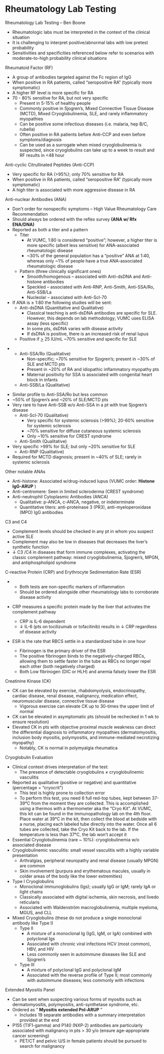 # Rheumatology Lab Testing
 
Rheumatology Lab Testing – Ben Boone

-   Rheumatologic labs must be interpreted in the context of the
    clinical situation
-   It is challenging to interpret positive/abnormal labs with low
    pretest probability
-   Sensitivities and specificities referenced below refer to scenarios
    with moderate-to-high probability clinical situations

Rheumatoid Factor (RF)

-   A group of antibodies targeted against the Fc region of IgG
-   When positive in RA patients, called “seropositive RA” (typically
    more symptomatic)
-   A higher RF level is more specific for RA
-   70 - 80% sensitive for RA, but not very specific
    -   Present in 5-15% of healthy people
    -   Commonly positive in Sjogren’s, Mixed Connective Tissue Disease
        (MCTD), Mixed Cryoglobulinemia, SLE, and rarely inflammatory
        myopathies
    -   Can be positive some infectious diseases (i.e. malaria, hep B/C,
        rubella)
    -   Often positive in RA patients before Anti-CCP and even before
        symptoms/diagnosis
    -   Can be used as a surrogate when mixed cryoglobulinemia is
        suspected, since cryoglobulins can take up to a week to result
        and RF results in \<48 hour  

Anti-cyclic Citrullinated Peptides (Anti-CCP)

-   Very specific for RA (>95%); only 70% sensitive for RA
-   When positive in RA patients, called “seropositive RA” (typically
    more symptomatic)
-   A high titer is associated with more aggressive disease in RA

Anti-nuclear Antibodies (ANA)

-   Don't order for nonspecific symptoms – High Value Rheumatology Care
    Recommendation
-   Should always be ordered with the reflex survey **(ANA w/ Rfx
    ENA/DNA)**
-   Reported as both a titer and a pattern
    -   Titer
        -   At VUMC, 1:80 is considered “positive”; however, a higher
            titer is more specific (albeit less sensitive) for
            ANA-associated rheumatologic disease
        -   \~30% of the general population has a “positive” ANA at
            1:40, whereas only \~1% of people have a true ANA-associated
            rheumatologic disease
    -   Pattern
        (three clinically significant ones)
        -   Smooth/homogenous – associated with Anti-dsDNA and
            Anti-histone antibodies
        -   Speckled – associated with Anti-RNP, Anti-Smith,
            Anti-SSA/Ro, Anti-SSB/La
        -   Nucleolar – associated with Anti-Scl-70
-   If ANA is
    ≥
    1:80 the following studies will be sent:
    -   Anti-dsDNA (Quantitative and Qualitative)
        -   Classical teaching is
            anti-dsDNA antibodies are specific for SLE. However, this
            depends on lab methodology; VUMC uses ELISA assay (less
            specific)
        -   In some pts, dsDNA varies with disease activity
        -   If dsDNA is positive, there is an increased risk of renal
            lupus
    -   Positive
        if <u>\></u> 25 IU/mL \~70% sensitive and specific for SLE

<!-- -->

-   -   Anti-SSA/Ro (Qualitative)
        -   Non-specific; \~70% sensitive for Sjogren’s; present in
            \~30% of SLE and MCTD pts
        -   Present in \~20% of RA and idiopathic inflammatory myopathy
            pts
        -   Maternal positivity for SSA is associated with congenital
            heart block in infants
    -   Anti-SSB/La (Qualitative)

<!-- -->

-   Similar profile to Anti-SSA/Ro but less common
-   \~50% of Sjogren’s and \~20% of SLE/MCTD pts
-   Very rare to have Anti-SSB w/o Anti-SSA in a pt with true Sjogren’s
    disease
    -   Anti-Scl-70 (Qualitative)
        -   Very specific for systemic sclerosis (>99%); 20-60%
            sensitive for systemic sclerosis
        -   \~70% sensitive for diffuse cutaneous systemic sclerosis
        -   Only \~10% sensitive for CREST syndrome
    -   Anti-Smith (Qualitative)
-   Very specific >99% for SLE; but only \~20% sensitive for SLE
    -   Anti-RNP (Qualitative)
-   Required for MCTD diagnosis; present in \~40% of SLE; rarely in
    systemic sclerosis

Other notable ANAs

-   Anti-histone: Associated w/drug-induced lupus (VUMC order: **Histone
    IgG-ARUP** )
-   Anti-centromere: Seen in limited scleroderma (CREST syndrome)
-   Anti-neutrophil Cytoplasmic Antibodies (ANCA)
    -   Qualitative: p-ANCA, c-ANCA, negative, or indeterminate
    -   Quantitative titers: anti-proteinase 3 (PR3),
        anti-myeloperoxidase (MPO) IgG antibodies

C3 and C4

-   Complement
    levels should be checked in any pt in whom you suspect active SLE
-   Complement may also be low in diseases that decreases the liver’s
    synthetic function
-   ↓
    C3
    /C4 in diseases that form immune complexes, activating the classic
    complement pathway: mixed cryoglobulinemia, Sjogren’s, MPGN, and
    antiphospholipid syndrome

C-reactive Protein (CRP) and Erythrocyte Sedimentation Rate (ESR)

-   -   Both tests are non-specific markers of inflammation
    -   Should be ordered alongside other rheumatology labs to
        corroborate disease activity

-   CRP
    measures a specific protein made by the liver that activates the
    complement pathway
    -   CRP is IL-6 dependent
    -   ↓
        IL-6 (pts on tocilizumab or tofacitinib) results in
        ↓
        CRP regardless of disease activity

-   ESR is the rate that RBCS settle in a standardized tube in one hour
    -   Fibrinogen is the primary driver of the ESR
    -   The positive fibrinogen binds to the negatively-charged RBCs,
        allowing them to settle faster in the tube as RBCs no longer
        repel each other (both negatively charged)
    -   Both Low fibrinogen (DIC or HLH) and anemia falsely lower the
        ESR

Creatinine Kinase (CK)

-   CK can be elevated by exercise, rhabdomyolysis, endocrinopathy,
    cardiac disease, renal disease, malignancy, medication effect,
    neuromuscular disease, connective tissue disease
    -   Vigorous exercise can elevate CK up to 30-times the upper limit
        of normal
-   CK can be elevated in asymptomatic pts (should be rechecked in 1 wk
    to ensure resolution)
-   Elevated
    CK in pts with objective proximal muscle weakness can direct the
    differential diagnosis to inflammatory myopathies (dermatomyositis,
    inclusion body myositis, polymyositis, and immune-mediated
    necrotizing myopathy)
    -   Notably, CK is normal in polymyalgia rheumatica

Cryoglobulin Evaluation

-   Clinical context drives interpretation of the test:
    -   The presence of detectable cryoglobulins
        ≠
        cryoglobulinemic vasculitis
-   Reported
    as qualitative (positive or negative) and quantitative (percentage =
    “cryocrit”)
    -   This test is highly prone to collection error
    -   To perform this test, you need 6 full red-top tubes, kept
        between 37-39°C from the moment they are collected. This is
        accomplished using a thermos with a thermometer aka the “Cryo
        Kit”. At VUMC, this kit can be found in the immunopathology lab
        on the 4th floor. Place water at 39°C in the kit, then collect
        the blood at bedside with a nurse, placing each labeled tube
        directly into the water. Once all 6 tubes are collected, take
        the Cryo Kit back to the lab. If the temperature is less than
        37°C, the lab won’t accept it
-   Essential Cryoglobulinemia (rare \~ 10%): cryoglobulinemia w/o
    associated disease
-   Cryoglobulinemic
    vasculitis: small vessel vasculitis with a highly variable
    presentation
    -   Arthralgias, peripheral neuropathy and renal disease (usually
        MPGN) are common
    -   Skin involvement (purpura and erythematous macules, usually in
        colder areas of the body like the lower extremities)
-   Type
    I Cryoglobulins
    -   Monoclonal immunoglobulins (Igs); usually IgG or IgM; rarely IgA
        or light chains
    -   Classically associated with digital ischemia, skin necrosis, and
        livedo reticularis
    -   Associated with Waldenström macroglobulinemia, multiple myeloma,
        MGUS, and CLL
-   Mixed Cryoglobulins (these do not produce a single monoclonal
    antibody like Type I)
    -   Type II
        -   A mixture of a monoclonal Ig (IgG, IgM, or IgA) combined
            with polyclonal Igs
        -   Associated with chronic viral infections HCV (most common),
            HBV, and HIV
        -   Less commonly seen in autoimmune diseases like SLE and
            Sjogren’s
    -   Type III
        -   A mixture of polyclonal IgG and polyclonal IgM
        -   Associated with the reverse profile of Type II; most
            commonly with autoimmune diseases; less commonly with
            infections

Extended Myositis Panel

-   Can be sent when suspecting various forms of myositis such as
    dermatomyositis, polymyositis, anti-synthetase syndrome, etc.
-   Ordered as “ **Myositis extended Pnl-ARUP** ”
    -   Includes 19 separate antibodies with a summary interpretation
        provided at the end
-   P155 (TIF1-gamma) and P140 (NXP-2) antibodies are particularly
    associated with malignancy in pts > 30 y/o (ensure age-appropriate
    cancer screening)
    -   PET/CT and pelvic U/S in female patients should be pursued to
        search for malignancy
